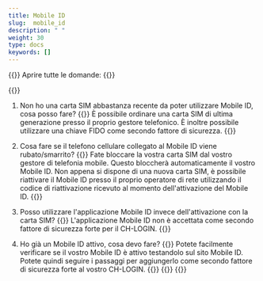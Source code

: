 ```yaml
---
title: Mobile ID
slug:  mobile_id
description: " "
weight: 30
type: docs
keywords: []
---
```


{{<faqBlock>}}
Aprire tutte le domande: {{<collapsibleGroupCommand groupId="mobile_id">}}

{{<numberedList>}}
1. Non ho una carta SIM abbastanza recente da poter utilizzare Mobile ID, cosa posso fare?
{{<collapsibleBlock groupId="mobile_id">}}
È possibile ordinare una carta SIM di ultima generazione presso il proprio gestore telefonico. È inoltre possibile utilizzare una chiave FIDO come secondo fattore di sicurezza. 
{{</collapsibleBlock>}}

2. Cosa fare se il telefono cellulare collegato al Mobile ID viene rubato/smarrito?
{{<collapsibleBlock groupId="mobile_id">}}
Fate bloccare la vostra carta SIM dal vostro gestore di telefonia mobile. Questo bloccherà automaticamente il vostro Mobile ID. Non appena si dispone di una nuova carta SIM, è possibile riattivare il Mobile ID presso il proprio operatore di rete utilizzando il codice di riattivazione ricevuto al momento dell'attivazione del Mobile ID. 
{{</collapsibleBlock>}}

3. Posso utilizzare l'applicazione Mobile ID invece dell'attivazione con la carta SIM?
{{<collapsibleBlock groupId="mobile_id">}}
L'applicazione Mobile ID non è accettata come secondo fattore di sicurezza forte per il CH-LOGIN. 
{{</collapsibleBlock>}}

4. Ho già un Mobile ID attivo, cosa devo fare?
{{<collapsibleBlock groupId="mobile_id">}}
Potete facilmente verificare se il vostro Mobile ID è attivo testandolo sul sito Mobile ID. Potete quindi seguire i passaggi per aggiungerlo come secondo fattore di sicurezza forte al vostro CH-LOGIN.
{{</collapsibleBlock>}}
{{</numberedList>}}
{{</faqBlock>}}